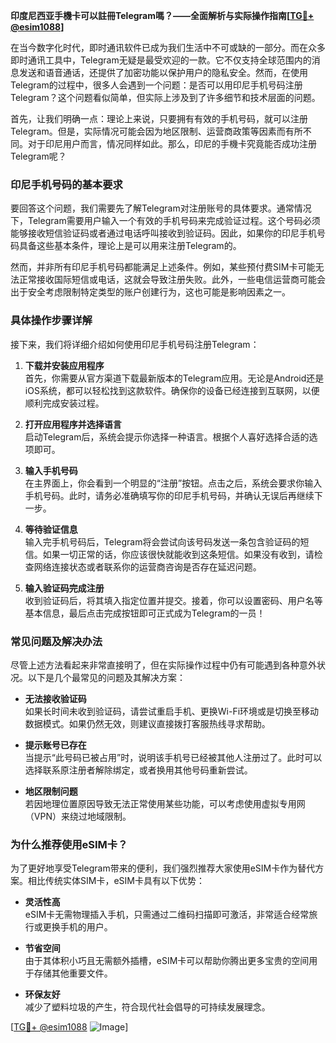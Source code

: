 **印度尼西亚手機卡可以註冊Telegram嗎？——全面解析与实际操作指南[[TG💪+ @esim1088](https://t.me/s/esim1088)]**

在当今数字化时代，即时通讯软件已成为我们生活中不可或缺的一部分。而在众多即时通讯工具中，Telegram无疑是最受欢迎的一款。它不仅支持全球范围内的消息发送和语音通话，还提供了加密功能以保护用户的隐私安全。然而，在使用Telegram的过程中，很多人会遇到一个问题：是否可以用印尼手机号码注册Telegram？这个问题看似简单，但实际上涉及到了许多细节和技术层面的问题。

首先，让我们明确一点：理论上来说，只要拥有有效的手机号码，就可以注册Telegram。但是，实际情况可能会因为地区限制、运营商政策等因素而有所不同。对于印尼用户而言，情况同样如此。那么，印尼的手機卡究竟能否成功注册Telegram呢？

### **印尼手机号码的基本要求**

要回答这个问题，我们需要先了解Telegram对注册账号的具体要求。通常情况下，Telegram需要用户输入一个有效的手机号码来完成验证过程。这个号码必须能够接收短信验证码或者通过电话呼叫接收到验证码。因此，如果你的印尼手机号码具备这些基本条件，理论上是可以用来注册Telegram的。

然而，并非所有印尼手机号码都能满足上述条件。例如，某些预付费SIM卡可能无法正常接收国际短信或电话，这就会导致注册失败。此外，一些电信运营商可能会出于安全考虑限制特定类型的账户创建行为，这也可能是影响因素之一。

### **具体操作步骤详解**

接下来，我们将详细介绍如何使用印尼手机号码注册Telegram：

1. **下载并安装应用程序**  
   首先，你需要从官方渠道下载最新版本的Telegram应用。无论是Android还是iOS系统，都可以轻松找到这款软件。确保你的设备已经连接到互联网，以便顺利完成安装过程。

2. **打开应用程序并选择语言**  
   启动Telegram后，系统会提示你选择一种语言。根据个人喜好选择合适的选项即可。

3. **输入手机号码**  
   在主界面上，你会看到一个明显的“注册”按钮。点击之后，系统会要求你输入手机号码。此时，请务必准确填写你的印尼手机号码，并确认无误后再继续下一步。

4. **等待验证信息**  
   输入完手机号码后，Telegram将会尝试向该号码发送一条包含验证码的短信。如果一切正常的话，你应该很快就能收到这条短信。如果没有收到，请检查网络连接状态或者联系你的运营商咨询是否存在延迟问题。

5. **输入验证码完成注册**  
   收到验证码后，将其填入指定位置并提交。接着，你可以设置密码、用户名等基本信息，最后点击完成按钮即可正式成为Telegram的一员！

### **常见问题及解决办法**

尽管上述方法看起来非常直接明了，但在实际操作过程中仍有可能遇到各种意外状况。以下是几个最常见的问题及其解决方案：

- **无法接收验证码**  
  如果长时间未收到验证码，请尝试重启手机、更换Wi-Fi环境或是切换至移动数据模式。如果仍然无效，则建议直接拨打客服热线寻求帮助。

- **提示账号已存在**  
  当提示“此号码已被占用”时，说明该手机号已经被其他人注册过了。此时可以选择联系原注册者解除绑定，或者换用其他号码重新尝试。

- **地区限制问题**  
  若因地理位置原因导致无法正常使用某些功能，可以考虑使用虚拟专用网（VPN）来绕过地域限制。

### **为什么推荐使用eSIM卡？**

为了更好地享受Telegram带来的便利，我们强烈推荐大家使用eSIM卡作为替代方案。相比传统实体SIM卡，eSIM卡具有以下优势：

- **灵活性高**  
  eSIM卡无需物理插入手机，只需通过二维码扫描即可激活，非常适合经常旅行或更换手机的用户。
  
- **节省空间**  
  由于其体积小巧且无需额外插槽，eSIM卡可以帮助你腾出更多宝贵的空间用于存储其他重要文件。

- **环保友好**  
  减少了塑料垃圾的产生，符合现代社会倡导的可持续发展理念。

[[TG💪+ @esim1088](https://t.me/s/esim1088) ![Image](https://i.postimg.cc/4NQfJmqS/Snipaste-2025-05-13-00-14-12.png)]